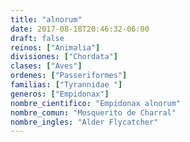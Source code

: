 ```yaml
---
title: "alnorum"
date: 2017-08-18T20:46:32-06:00
draft: false
reinos: ["Animalia"]
divisiones: ["Chordata"]
clases: ["Aves"]
ordenes: ["Passeriformes"]
familias: ["Tyrannidae "]
generos: ["Empidonax"]
nombre_cientifico: "Empidonax alnorum"
nombre_comun: "Mosquerito de Charral"
nombre_ingles: "Alder Flycatcher"
---
```

